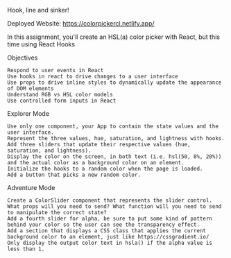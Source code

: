 Hook, line and sinker!

Deployed Website: https://colorpickercl.netlify.app/

In this assignment, you'll create an HSL(a) color picker with React, but this time using React Hooks

Objectives

    Respond to user events in React
    Use hooks in react to drive changes to a user interface
    Use props to drive inline styles to dynamically update the appearance of DOM elements
    Understand RGB vs HSL color models
    Use controlled form inputs in React

Explorer Mode

    Use only one component, your App to contain the state values and the user interface.
    Represent the three values, hue, saturation, and lightness with hooks.
    Add three sliders that update their respective values (hue, saturation, and lightness).
    Display the color on the screen, in both text (i.e. hsl(50, 8%, 20%)) and the actual color as a background color on an element.
    Initialize the hooks to a random color when the page is loaded.
    Add a button that picks a new random color.

Adventure Mode

    Create a ColorSlider component that represents the slider control. What props will you need to send? What function will you need to send to manipulate the correct state?
    Add a fourth slider for alpha, be sure to put some kind of pattern behind your color so the user can see the transparency effect.
    Add a section that displays a CSS class that applies the current background color to an element, just like https://cssgradient.io/
    Only display the output color text in hsla() if the alpha value is less than 1.
